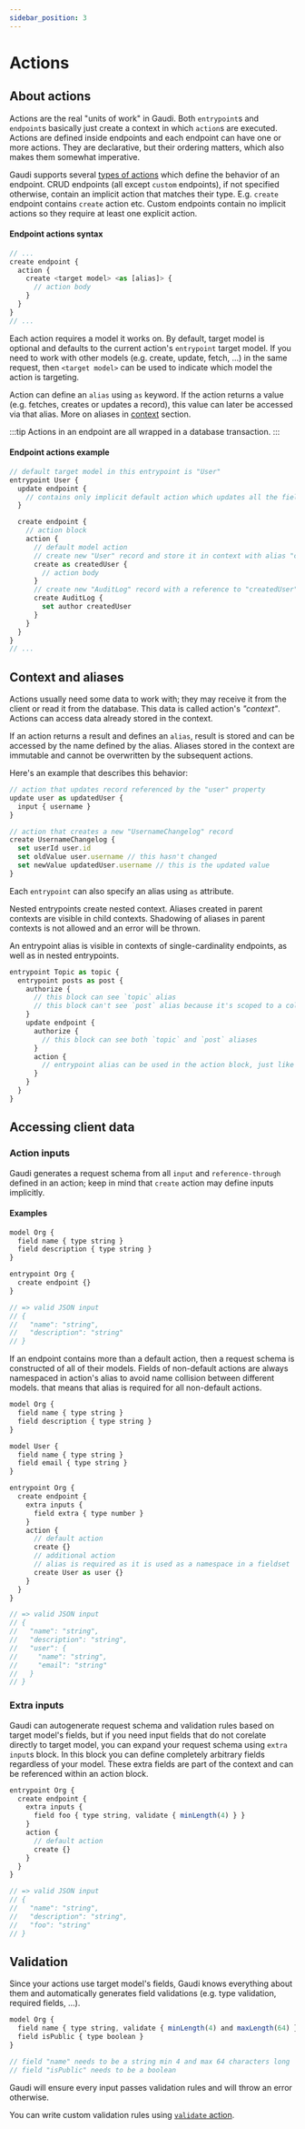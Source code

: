 ```yaml
---
sidebar_position: 3
---
```


# Actions

## About actions

Actions are the real "units of work" in Gaudi. Both `entrypoint`s and `endpoint`s basically just create a context in which `action`s are executed. Actions are defined inside endpoints and each endpoint can have one or more actions. They are declarative, but their ordering matters, which also makes them somewhat imperative.

Gaudi supports several [types of actions](../reference/actions) which define the behavior of an endpoint. CRUD endpoints (all except `custom` endpoints), if not specified otherwise, contain an implicit action that matches their type. E.g. `create` endpoint contains `create` action etc. Custom endpoints contain no implicit actions so they require at least one explicit action.

#### Endpoint actions syntax

```js
// ...
create endpoint {
  action {
    create <target model> <as [alias]> {
      // action body
    }
  }
}
// ...
```

Each action requires a model it works on. By default, target model is optional and defaults to the current action's `entrypoint` target model. If you need to work with other models (e.g. create, update, fetch, ...) in the same request, then `<target model>` can be used to indicate which model the action is targeting.

Action can define an `alias` using `as` keyword. If the action returns a value (e.g. fetches, creates or updates a record), this value can later be accessed via that alias. More on aliases in [context](#context) section.

:::tip
Actions in an endpoint are all wrapped in a database transaction.
:::

#### Endpoint actions example

```js
// default target model in this entrypoint is "User"
entrypoint User {
  update endpoint {
    // contains only implicit default action which updates all the fields on default "User" model
  }

  create endpoint {
    // action block
    action {
      // default model action
      // create new "User" record and store it in context with alias "createUser"
      create as createdUser {
        // action body
      }
      // create new "AuditLog" record with a reference to "createdUser" record
      create AuditLog {
        set author createdUser
      }
    }
  }
}
// ...
```

## Context and aliases

Actions usually need some data to work with; they may receive it from the client or read it from the database. This data is called action's _"context"_. Actions can access data already stored in the context.

If an action returns a result and defines an `alias`, result is stored and can be accessed by the name defined by the alias. Aliases stored in the context are immutable and cannot be overwritten by the subsequent actions.

Here's an example that describes this behavior:

```js
// action that updates record referenced by the "user" property
update user as updatedUser {
  input { username }
}

// action that creates a new "UsernameChangelog" record
create UsernameChangelog {
  set userId user.id
  set oldValue user.username // this hasn't changed
  set newValue updatedUser.username // this is the updated value
}
```

Each `entrypoint` can also specify an alias using `as` attribute.

Nested entrypoints create nested context. Aliases created in parent contexts are visible in child contexts. Shadowing of aliases in parent contexts is not allowed and an error will be thrown.

An entrypoint alias is visible in contexts of single-cardinality endpoints, as well as in nested entrypoints.

```javascript
entrypoint Topic as topic {
  entrypoint posts as post {
    authorize {
      // this block can see `topic` alias
      // this block can't see `post` alias because it's scoped to a collection of posts
    }
    update endpoint {
      authorize {
        // this block can see both `topic` and `post` aliases
      }
      action {
        // entrypoint alias can be used in the action block, just like any other context alias
      }
    }
  }
}
```

## Accessing client data

### Action inputs

Gaudi generates a request schema from all `input` and `reference-through` defined in an action; keep in mind that `create` action may define inputs implicitly.

#### Examples

```js
model Org {
  field name { type string }
  field description { type string }
}

entrypoint Org {
  create endpoint {}
}

// => valid JSON input
// {
//   "name": "string",
//   "description": "string"
// }
```

If an endpoint contains more than a default action, then a request schema is constructed of all of their models. Fields of non-default actions are always namespaced in action's alias to avoid name collision between different models. that means that alias is required for all non-default actions.


```js
model Org {
  field name { type string }
  field description { type string }
}

model User {
  field name { type string }
  field email { type string }
}

entrypoint Org {
  create endpoint {
    extra inputs {
      field extra { type number }
    }
    action {
      // default action
      create {}
      // additional action
      // alias is required as it is used as a namespace in a fieldset
      create User as user {}
    }
  }
}

// => valid JSON input
// {
//   "name": "string",
//   "description": "string",
//   "user": {
//     "name": "string",
//     "email": "string"
//   }
// }
```


### Extra inputs

Gaudi can autogenerate request schema and validation rules based on target model's fields, but if you need input fields that do not corelate directly to target model, you can expand your request schema using `extra input`s block. In this block you can define completely arbitrary fields regardless of your model. These extra fields are part of the context and can be referenced within an action block.

```js
entrypoint Org {
  create endpoint {
    extra inputs {
      field foo { type string, validate { minLength(4) } }
    }
    action {
      // default action
      create {}
    }
  }
}

// => valid JSON input
// {
//   "name": "string",
//   "description": "string",
//   "foo": "string"
// }
```

## Validation

Since your actions use target model's fields, Gaudi knows everything about them and automatically generates field validations (e.g. type validation, required fields, ...).

```javascript
model Org {
  field name { type string, validate { minLength(4) and maxLength(64) }}
  field isPublic { type boolean }
}

// field "name" needs to be a string min 4 and max 64 characters long
// field "isPublic" needs to be a boolean
```

Gaudi will ensure every input passes validation rules and will throw an error otherwise.

You can write custom validation rules using [`validate` action](./actions.md#validation).